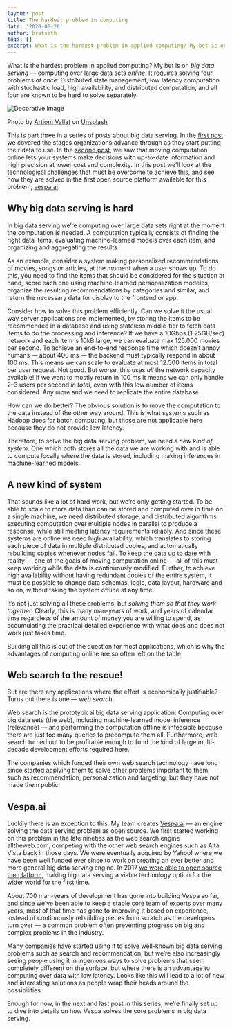 ```yaml
---
layout: post
title: The hardest problem in computing
date: '2020-06-26'
author: bratseth
tags: []
excerpt: What is the hardest problem in applied computing? My bet is on big data serving — computing over large data sets online.
---
```


What is the hardest problem in applied computing? My bet is on _big data
serving_ &mdash; computing over large data sets _online_. It requires solving four
problems _at once_: Distributed state management, low latency computation with
stochastic load, high availability, and distributed computation, and all four
are known to be hard to solve separately.

![Decorative image](https://miro.medium.com/max/1000/1*oaBne7qoqqt7bTbaEha1rw.jpeg)
<p class="image-credit">Photo by
<a href="https://unsplash.com/@virussinside?utm_source=unsplash&utm_medium=referral&utm_content=creditCopyText">Artiom Vallat</a>
on <a href="https://unsplash.com/collections/3830666/vespa-blog-photos/ce50ee9e7cf7509dfc05b1544a700492?utm_source=unsplash&utm_medium=referral&utm_content=creditCopyText">Unsplash</a></p>

This is part three in a series of posts about big data serving. In the [first
post](https://blog.vespa.ai/the-big-data-maturity-levels/) we covered the
stages organizations advance through as they start putting their data to use.
In the [second post](https://blog.vespa.ai/why-most-computation-will-become-online/), 
we saw that moving computation online lets your systems make decisions with
up-to-date information and high precision at lower cost and complexity. In
this post we’ll look at the technological challenges that must be overcome to
achieve this, and see how they are solved in the first open source platform
available for this problem, [vespa.ai](https://vespa.ai/).


## Why big data serving is hard
In big data serving we’re computing over large data sets right at the moment
the computation is needed. A computation typically consists of finding the
right data items, evaluating machine-learned models over each item, and
organizing and aggregating the results.

As an example, consider a system making personalized recommendations of
movies, songs or articles, at the moment when a user shows up. To do this, you
need to find the items that should be considered for the situation at hand,
score each one using machine-learned personalization modeles, organize the
resulting recommendations by categories and similar, and return the necessary
data for display to the frontend or app.

Consider how to solve this problem efficiently. Can we solve it the usual way
server applications are implemented, by storing the items to be recommended in
a database and using stateless middle-tier to fetch data items to do the
processing and inference? If we have a 10Gbps (1.25GB/sec) network and each
item is 10kB large, we can evaluate max 125.000 movies per second. To achieve
an end-to-end response time which doesn’t annoy humans &mdash; about 400 ms &mdash; the
backend must typically respond in about 100 ms. This means we can scale to
evaluate at most 12.500 items in total per user request. Not good. But worse,
this uses _all_ the network capacity available! If we want to mostly return in
100 ms it means we can only handle 2–3 users per second _in total_, even with
this low number of items considered. Any more and we need to replicate the
entire database.

How can we do better? The obvious solution is to move the computation to the
data instead of the other way around. This is what systems such as Hadoop does
for batch computing, but those are not applicable here because they do not
provide low latency.

Therefore, to solve the big data serving problem, we need a _new kind of
system_. One which both stores all the data we are working with and is able to
compute locally where the data is stored, including making inferences in
machine-learned models.

## A new kind of system
That sounds like a lot of hard work, but we’re only getting started. To be
able to scale to more data than can be stored and computed over in time on a
single machine, we need distributed storage, and distributed algorithms
executing computation over multiple nodes in parallel to produce a response,
while still meeting latency requirements reliably. And since these systems are
online we need high availability, which translates to storing each piece of
data in multiple distributed copies, and automatically rebuilding copies
whenever nodes fail. To keep the data up to date with reality &mdash; one of the
goals of moving computation online &mdash; all of this must keep working while the
data is continuously modified. Further, to achieve high availability without
having redundant copies of the entire system, it must be possible to change
data schemas, logic, data layout, hardware and so on, without taking the
system offline at any time.

It’s not just solving all these problems, but _solving them so that they work
together_. Clearly, this is many man-years of work, and years of calendar time
regardless of the amount of money you are willing to spend, as accumulating
the practical detailed experience with what does and does not work just takes
time.

Building all this is out of the question for most applications, which is why
the advantages of computing online are so often left on the table.

## Web search to the rescue!
But are there any applications where the effort is economically justifiable?
Turns out there is one &mdash; _web search_.

Web search is the prototypical big data serving application: Computing over
big data sets (the web), including machine-learned model inference (relevance)
&mdash; and performing the computation offline is infeasible because there are just
too many queries to precompute them all. Furthermore, web search turned out to
be profitable enough to fund the kind of large multi-decade development
efforts required here.

The companies which funded their own web search technology have long since
started applying them to solve other problems important to them, such as
recommendation, personalization and targeting, but they have not made them
public.

## Vespa.ai

Luckily there is an exception to this. My team creates
[Vespa.ai](https://vespa.ai) &mdash; an engine solving the data serving
problem as open source. We first started working on this problem in the late
nineties as the web search engine alltheweb.com, competing with the other web
search engines such as Alta Vista back in those days. We were eventually
acquired by Yahoo! where we have been well funded ever since to work on
creating an ever better and more general big data serving engine. In 2017
[we were able to open source the platform](https://www.cnbc.com/2017/09/26/yahoo-open-sources-vespa-for-content-recommendations.html),
making big data serving a viable technology option for the wider world for the
first time.

About 700 man-years of development has gone into building Vespa so far, and
since we’ve been able to keep a stable core team of experts over many years,
most of that time has gone to improving it based on experience, instead of
continuously rebuilding pieces from scratch as the developers turn over &mdash; a
common problem often preventing progress on big and complex problems in the
industry.

Many companies have started using it to solve well-known big data serving
problems such as search and recommendation, but we’re also increasingly seeing
people using it in ingenious ways to solve problems that seem completely
different on the surface, but where there is an advantage to computing over
data with low latency. Looks like this will lead to a lot of new and
interesting solutions as people wrap their heads around the possibilities.

Enough for now, in the next and last post in this series, we’re finally set up
to dive into details on how Vespa solves the core problems in big data
serving.